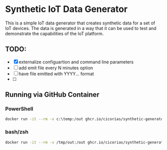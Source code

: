 # Synthetic IoT Data Generator

This is a simple IoT data generator that creates synthetic data for a set of IoT devices. The data is generated in a way that it can be used to test and demonstrate the capabilities of the IoT platform.


## TODO:
- [x] externalize configuartion and command line parameters
- [ ] add emit file every N minutes option
- [ ] have file emitted with YYYY... format
- [ ] 



## Running via GitHub Container

### PowerShell
```sh
docker run -it --rm -v c:\temp:/out ghcr.io/cicorias/synthetic-generator-worker:sha256-fc81a7d957d5a2da9c2871af04a4f779a221fcc0ccf1f4d8d11d0dfb20e6c9fc.sig --ReplayOrdersOptions:OutputFile="/out/foobar.jsonl" --ReplayOrdersOptions:WindowStartTimeStr="2024-03-15T00:00:00" --ReplayOrdersOptions:WindowEndTimeStr="2024-03-16T00:00:00" --ReplayOrdersOptions:NumberOfEvents=2000 --ReplayOrdersOptions:Lambda=600
```

### bash/zsh
```sh
docker run -it --rm -v /tmp/out:/out ghcr.io/cicorias/synthetic-generator-worker:sha256-fc81a7d957d5a2da9c2871af04a4f779a221fcc0ccf1f4d8d11d0dfb20e6c9fc.sig --ReplayOrdersOptions:OutputFile="/out/foobar.jsonl" --ReplayOrdersOptions:WindowStartTimeStr="2024-03-15T00:00:00" --ReplayOrdersOptions:WindowEndTimeStr="2024-03-16T00:00:00" --ReplayOrdersOptions:NumberOfEvents=2000 --ReplayOrdersOptions:Lambda=600
```
